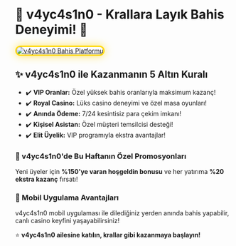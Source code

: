 <h1>👑 v4yc4s1n0 - Krallara Layık Bahis Deneyimi! 👑</h1>

<a href="https://t.me/+vT5xydT9LLBlMzA0" title="v4yc4s1n0 Resmi Telegram Adresi">
  <img src="https://i.ibb.co/BtMhhf6/g-venligiris.jpg" alt="v4yc4s1n0 Bahis Platformu" style="max-width: 100%; border: 3px solid #ffd700; border-radius: 15px; box-shadow: 0px 0px 20px rgba(255, 215, 0, 0.6);">
</a>

<h2>✨ v4yc4s1n0 ile Kazanmanın 5 Altın Kuralı</h2>
<ul>
  <li>✔️ <strong>VIP Oranlar:</strong> Özel yüksek bahis oranlarıyla maksimum kazanç!</li>
  <li>✔️ <strong>Royal Casino:</strong> Lüks casino deneyimi ve özel masa oyunları!</li>
  <li>✔️ <strong>Anında Ödeme:</strong> 7/24 kesintisiz para çekim imkanı!</li>
  <li>✔️ <strong>Kişisel Asistan:</strong> Özel müşteri temsilcisi desteği!</li>
  <li>✔️ <strong>Elit Üyelik:</strong> VIP programıyla ekstra avantajlar!</li>
</ul>

<h3>🎁 v4yc4s1n0'de Bu Haftanın Özel Promosyonları</h3>
<p>Yeni üyeler için <strong>%150'ye varan hoşgeldin bonusu</strong> ve her yatırıma <strong>%20 ekstra kazanç</strong> fırsatı!</p>

<h3>📲 Mobil Uygulama Avantajları</h3>
<p>v4yc4s1n0 mobil uygulaması ile dilediğiniz yerden anında bahis yapabilir, canlı casino keyfini yaşayabilirsiniz!</p>

<p>⭐ <strong>v4yc4s1n0 ailesine katılın, krallar gibi kazanmaya başlayın!</strong></p>


<meta name="description" content="v4yc4s1n0 bahis platformu ile lüks ve yüksek kazançlı bahis deneyimi. VIP oranlar, özel promosyonlar ve 7/24 destek!">
